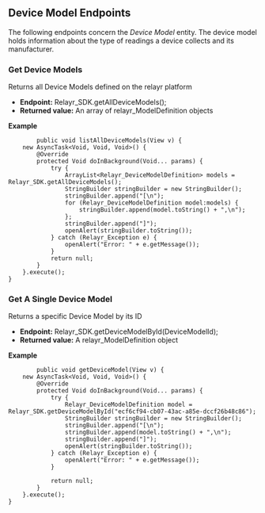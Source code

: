 ## Device Model Endpoints

The following endpoints concern the *Device Model* entity. The device model holds information about the type of readings a device collects and its manufacturer.

### Get Device Models

Returns all Device Models defined on the relayr platform

- **Endpoint:** Relayr_SDK.getAllDeviceModels();
- **Returned value:** An array of relayr_ModelDefinition objects

**Example**

			public void listAllDeviceModels(View v) {
		new AsyncTask<Void, Void, Void>() {
			@Override
			protected Void doInBackground(Void... params) {
				try {
					ArrayList<Relayr_DeviceModelDefinition> models = Relayr_SDK.getAllDeviceModels();
					StringBuilder stringBuilder = new StringBuilder();
					stringBuilder.append("[\n");
					for (Relayr_DeviceModelDefinition model:models) {
						stringBuilder.append(model.toString() + ",\n");
					};
					stringBuilder.append("]");
					openAlert(stringBuilder.toString());
				} catch (Relayr_Exception e) {
					openAlert("Error: " + e.getMessage());
				}
				return null;
			}
		}.execute();
	}


### Get A Single Device Model

Returns a specific Device Model by its ID

- **Endpoint:** Relayr_SDK.getDeviceModelById(DeviceModelId);
- **Returned value:** A relayr_ModelDefinition object

**Example**

			public void getDeviceModel(View v) {
		new AsyncTask<Void, Void, Void>() {
			@Override
			protected Void doInBackground(Void... params) {
				try {
					Relayr_DeviceModelDefinition model = Relayr_SDK.getDeviceModelById("ecf6cf94-cb07-43ac-a85e-dccf26b48c86");
					StringBuilder stringBuilder = new StringBuilder();
					stringBuilder.append("[\n");
					stringBuilder.append(model.toString() + ",\n");
					stringBuilder.append("]");
					openAlert(stringBuilder.toString());
				} catch (Relayr_Exception e) {
					openAlert("Error: " + e.getMessage());
				}

				return null;
			}
		}.execute();
	}
